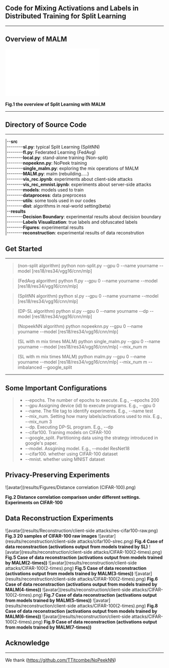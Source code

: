 ## Code for Mixing Activations and Labels in Distributed Training for Split Learning
---
## Overview of MALM
![avatar](MALM.pdf)

**Fig.1 the overview of Split Learning with MALM**

---
## Directory of Source Code
---
|--**src**\
|--------**sl.py**: typical Split Learning (SplitNN)\
|--------**fl.py**: Federated Learning (FedAvg)\
|--------**local.py**: stand-alone training (Non-split)\
|--------**nopeeknn.py**: NoPeek training\
|--------**single_malm.py**: exploring the mix operations of MALM \
|--------**MALM.py**: malm (rebuilding.....)\
|--------**vis_rec.ipynb**: experiments about client-side attacks\
|--------**vis_rec_emnist.ipynb**: experiments about server-side attacks\
|--------**models**: models used to train\
|--------**dataprocess**: data preprocess\
|--------**utils**: some tools used in our codes\
|--------**dist**: algorithms in real-world setting(beta)\
|--**results**\
|--------**Decision Boundary**: experimental results about decision boundary\
|--------**Labels Visualization**: true labels and obfuscated labels\
|--------**Figures**: experimental results\
|--------**reconstruction**: experimental results of data reconstrution

##  Get Started
---
>  (non-split algorithm) python non-split.py --gpu 0 --name yourname --model [res18/res34/vgg16/cnn/mlp]

> (FedAvg algorithm) python fl.py --gpu 0 --name yourname --model [res18/res34/vgg16/cnn/mlp]

> (SplitNN algorithm) python sl.py --gpu 0 --name yourname --model [res18/res34/vgg16/cnn/mlp]

> (DP-SL algorithm) python sl.py --gpu  0 --name yourname --dp --model [res18/res34/vgg16/cnn/mlp]

> (NopeekNN algorithm) python nopeeknn.py --gpu 0 --name yourname --model [res18/res34/vgg16/cnn/mlp]

> (SL with m mix times MALM) python single_malm.py --gpu 0 --name yourname --model [res18/res34/vgg16/cnn/mlp] --mix_num m

> (SL with m mix times MALM) python malm.py --gpu 0 --name yourname --model [res18/res34/vgg16/cnn/mlp] --mix_num m --imbalanced --google_split
---
## Some Important Configurations
> +  --epochs. The number of epochs to execute. E.g., --epochs 200
> + --gpu Assigning device (id) to execute programs. E.g., --gpu 0
> + --name. The file tag to identify experiments. E.g., --name test
> + --mix_num. Setting how many labels/activations used to mix. E.g., --mix_num 3
> + --dp. Executing DP-SL program. E.g., --dp
> + --cifar100. Training models on CIFAR-100
> + --google_split. Partitioning data using the strategy introduced in google's paper.
> + --model. Assgining model. E.g., --model ResNet18
> + --cifar100. whether using CIFAR-100 dataset
> + --mnist.  whether using MNIST dataset

## Privacy-Preserving Experiments
![avatar](results/Figures/Distance correlation (CIFAR-100).png)

**Fig.2 Distance correlation comparison under different settings. Experiments on CIFAR-100**

## Data Reconstruction Experiments
![avatar](results/Reconstruction/client-side attacks/res-cifar100-raw.png)
**Fig.3 20 samples of CIFAR-100 raw images**
![avatar](results/reconstruction/client-side attacks/cifar100-slrec.png)
**Fig.4 Case of data reconstraction (activations output from models trained by SL)**
![avatar](results/reconstruction/client-side attacks/CIFAR-100(2-times).png)
**Fig.5 Case of data reconstraction (activations output from models trained by MALM(2-times))**
![avatar](results/reconstruction/client-side attacks/CIFAR-100(2-times).png)
**Fig.5 Case of data reconstraction (activations output from models trained by MALM(3-times))**
![avatar](results/reconstruction/client-side attacks/CIFAR-100(2-times).png)
**Fig.6 Case of data reconstraction (activations output from models trained by MALM(4-times))**
![avatar](results/reconstruction/client-side attacks/CIFAR-100(2-times).png)
**Fig.7 Case of data reconstraction (activations output from models trained by MALM(5-times))**
![avatar](results/reconstruction/client-side attacks/CIFAR-100(2-times).png)
**Fig.8 Case of data reconstraction (activations output from models trained by MALM(6-times))**
![avatar](results/reconstruction/client-side attacks/CIFAR-100(2-times).png)
**Fig.9 Case of data reconstraction (activations output from models trained by MALM(7-times))**

## Acknowledge
---
We thank (https://github.com/TTitcombe/NoPeekNN)